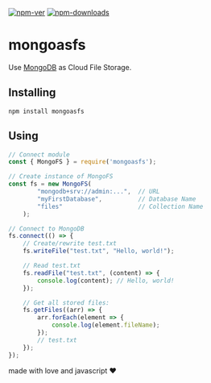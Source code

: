 [![npm-ver](https://img.shields.io/npm/v/mongoasfs?color=%2300aa00&label=npm%20package)](https://www.npmjs.com/package/mongoasfs)
[![npm-downloads](https://img.shields.io/npm/dt/mongoasfs)](https://www.npmjs.com/package/mongoasfs)

# mongoasfs
Use [MongoDB](https://www.mongodb.com/) as Cloud File Storage.

## Installing
```
npm install mongoasfs
```


## Using
```javascript
// Connect module
const { MongoFS } = require('mongoasfs');

// Create instance of MongoFS
const fs = new MongoFS(
        "mongodb+srv://admin:...",  // URL
        "myFirstDatabase",          // Database Name
        "files"                     // Collection Name
    );

// Connect to MongoDB
fs.connect(() => {
    // Create/rewrite test.txt
    fs.writeFile("test.txt", "Hello, world!");

    // Read test.txt
    fs.readFile("test.txt", (content) => {
        console.log(content); // Hello, world!
    });

    // Get all stored files:
    fs.getFiles((arr) => {
        arr.forEach(element => {
            console.log(element.fileName);
        });
        // test.txt
    });
});
```



made with love and javascript ♥
